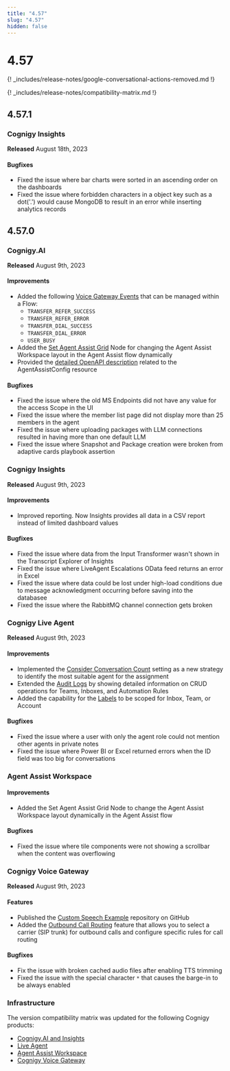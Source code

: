 ```yaml
---
title: "4.57"
slug: "4.57"
hidden: false
---
```


# 4.57

{! _includes/release-notes/google-conversational-actions-removed.md !}

{! _includes/release-notes/compatibility-matrix.md !}

## 4.57.1

### Cognigy Insights

**Released** August 18th, 2023

#### Bugfixes

- Fixed the issue where bar charts were sorted in an ascending order on the dashboards
- Fixed the issue where forbidden characters in a object key such as a dot('.') would cause MongoDB to result in an error while inserting analytics records

## 4.57.0

### Cognigy.AI

**Released** August 9th, 2023

#### Improvements

- Added the following [Voice Gateway Events](../voicegateway/references/events/overview.md) that can be managed within a Flow:
    - `TRANSFER_REFER_SUCCESS`
    - `TRANSFER_REFER_ERROR`
    - `TRANSFER_DIAL_SUCCESS`
    - `TRANSFER_DIAL_ERROR`
    - `USER_BUSY`
- Added the [Set Agent Assist Grid](../ai/flow-nodes/agent-assist/set-agent-assist-grid.md) Node for changing the Agent Assist Workspace layout in the Agent Assist flow dynamically
- Provided the [detailed OpenAPI description](https://api-trial.cognigy.ai/openapi#post-/v2.0/agentassistconfigs) related to the AgentAssistConfig resource

#### Bugfixes

- Fixed the issue where the old MS Endpoints did not have any value for the access Scope in the UI
- Fixed the issue where the member list page did not display more than 25 members in the agent
- Fixed the issue where uploading packages with LLM connections resulted in having more than one default LLM
- Fixed the issue where Snapshot and Package creation were broken from adaptive cards playbook assertion

### Cognigy Insights

**Released** August 9th, 2023

#### Improvements

- Improved reporting. Now Insights provides all data in a CSV report instead of limited dashboard values

#### Bugfixes

- Fixed the issue where data from the Input Transformer wasn't shown in the Transcript Explorer of Insights
- Fixed the issue where LiveAgent Escalations OData feed returns an error in Excel
- Fixed the issue where data could be lost under high-load conditions due to message acknowledgment occurring before saving into the databasee
- Fixed the issue where the RabbitMQ channel connection gets broken

### Cognigy Live Agent

**Released** August 9th, 2023

#### Improvements

- Implemented the [Consider Conversation Count](../live-agent/conversation/conversation-routing.md#consider-conversation-count) setting as a new strategy to identify the most suitable agent for the assignment
- Extended the [Audit Logs](../live-agent/settings/audit-logs.md) by showing detailed information on CRUD operations for Teams, Inboxes, and Automation Rules
- Added the capability for the [Labels](../live-agent/settings/labels.md) to be scoped for Inbox, Team, or Account

#### Bugfixes

- Fixed the issue where a user with only the agent role could not mention other agents in private notes
- Fixed the issue where Power BI or Excel returned errors when the ID field was too big for conversations

### Agent Assist Workspace

#### Improvements

- Added the Set Agent Assist Grid Node to change the Agent Assist Workspace layout dynamically in the Agent Assist flow

#### Bugfixes

- Fixed the issue where tile components were not showing a scrollbar when the content was overflowing

### Cognigy Voice Gateway

**Released** August 9th, 2023

#### Features

- Published the [Custom Speech Example](https://github.com/Cognigy/custom-speech-example) repository on GitHub
- Added the [Outbound Call Routing](../voicegateway/webapp/outbound-call-routing.md) feature that allows you to select a carrier (SIP trunk) for outbound calls and configure specific rules for call routing

#### Bugfixes

- Fix the issue with broken cached audio files after enabling TTS trimming
- Fixed the issue with the special character `*` that causes the barge-in to be always enabled

### Infrastructure

The version compatibility matrix was updated for the following Cognigy products:

- [Cognigy.AI and Insights](../ai/installation/version-compatibility-matrix.md)
- [Live Agent](../live-agent/installation/deployment/version-compatibility-matrix.md)
- [Agent Assist Workspace](../agent-assist/installation/version-compatibility-matrix.md)
- [Cognigy Voice Gateway](../voicegateway/installation/version-compatibility-matrix.md)


